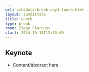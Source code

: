 ```yaml
---
url: schedule/break-day3-lunch.html
layout: summittalk
title: Lunch
type: break
room: Ziggy Stardust
start: 2024-10-11T12:15:00
---
```


## Keynote

<div class="font-google font-medium">

* Content/abstract here.

</div>